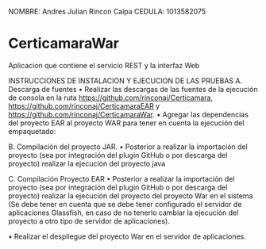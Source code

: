 NOMBRE: Andres Julian Rincon Caipa
CEDULA: 1013582075
# CerticamaraWar
Aplicacion que contiene el servicio REST y la interfaz Web

INSTRUCCIONES DE INSTALACION Y EJECUCION DE LAS PRUEBAS
A.	Descarga de fuentes 
•	Realizar las descargas de las fuentes de la ejecución de consola en la ruta https://github.com/rinconaj/Certicamara, https://github.com/rinconaj/CerticamaraEAR y https://github.com/rinconaj/CerticamaraWar.
•	Agregar las dependencias del proyecto EAR al proyecto WAR para tener en cuenta la ejecución del empaquetado:
 
B.	Compilación del proyecto JAR.
•	Posterior a realizar la importación del proyecto (sea por integración del plugin GitHub o por descarga del proyecto) realizar la ejecución del proyecto java

C.	Compilación Proyecto EAR
•	Posterior a realizar la importación del proyecto (sea por integración del plugin GitHub o por descarga del proyecto) realizar la ejecución del proyecto del proyecto War en el sistema (Se debe tener en cuenta que se debe tener configurado el servidor de aplicaciones Glassfish, en caso de no tenerlo cambiar la ejecución del proyecto a otro tipo de servidor de aplicaciones).
 
•	Realizar el despliegue del proyecto War en el servidor de aplicaciones.
